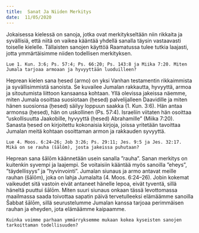 ```yaml
---
title:  Sanat Ja Niiden Merkitys
date:  11/05/2020
---
```


Jokaisessa kielessä on sanoja, jotka ovat merkitykseltään niin rikkaita ja syvällisiä, että niitä on vaikea kääntää yhdellä sanalla täysin vastaavasti toiselle kielelle. Tällaisten sanojen käyttöä Raamatussa tulee tutkia laajasti, jotta ymmärtäisimme niiden todellisen merkityksen.

`Lue 1. Kun. 3:6; Ps. 57:4; Ps. 66:20; Ps. 143:8 ja Miika 7:20. Miten Jumala tarjoaa armoaan ja hyvyyttään luoduilleen?`

Heprean kielen sana ḥesed (armo) on yksi Vanhan testamentin rikkaimmista ja syvällisimmistä sanoista. Se kuvailee Jumalan rakkautta, hyvyyttä, armoa ja sitoutumista liittoon kansaansa kohtaan. Yllä olevissa jakeissa näemme, miten Jumala osoittaa suosiotaan (ḥesed) palvelijalleen Daavidille ja miten hänen suosionsa (ḥesed) säilyy loppuun saakka (1. Kun. 3:6). Hän antaa armonsa (ḥesed), hän on uskollinen (Ps. 57:4). Israeliin viitaten hän osoittaa ”uskollisuutta Jaakobille, hyvyyttä (ḥesed) Abrahamille” (Miika 7:20). Sanasta ḥesed on kirjoitettu kokonaisia kirjoja, joissa yritetään tavoittaa Jumalan meitä kohtaan osoittaman armon ja rakkauden syvyyttä.

`Lue 4. Moos. 6:24–26; Job 3:26; Ps. 29:11; Jes. 9:5 ja Jes. 32:17. Mikä on se rauha (šālōm), josta jakeissa puhutaan?`

Heprean sana šālōm käännetään usein sanalla ”rauha”. Sanan merkitys on kuitenkin syvempi ja laajempi. Se voitaisiin kääntää myös sanoilla ”eheys”, ”täydellisyys” ja ”hyvinvointi”. Jumalan siunaus ja armo antavat meille rauhan (šālōm), joka on lahja Jumalalta (4. Moos. 6:24–26). Jobin kokemat vaikeudet sitä vastoin eivät antaneet hänelle lepoa, eivät tyventä, sillä häneltä puuttui šālōm. Miten suuri siunaus onkaan tässä levottomassa maailmassa saada toivottaa sapatin päivä tervetulleeksi elämäämme sanoilla Šabbat šālōm, sillä seurustelumme Jumalan kanssa tarjoaa perimmäisen rauhan ja eheyden, jota elämäämme kaipaamme.

`Kuinka voimme parhaan ymmärryksemme mukaan kokea kyseisten sanojen tarkoittaman todellisuuden?`